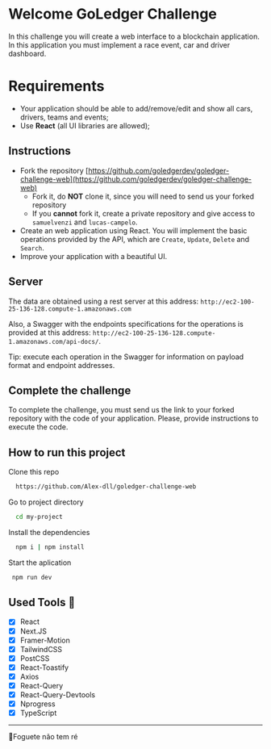 
# Welcome GoLedger Challenge

In this challenge you will create a web interface to a blockchain application. In this application you must implement a race event, car and driver dashboard.

# Requirements

- Your application should be able to add/remove/edit and show all cars, drivers, teams and events;
- Use **React** (all UI libraries are allowed);

## Instructions

- Fork the repository [https://github.com/goledgerdev/goledger-challenge-web](https://github.com/goledgerdev/goledger-challenge-web)
    - Fork it, do **NOT** clone it, since you will need to send us your forked repository
    - If you **cannot** fork it, create a private repository and give access to `samuelvenzi` and `lucas-campelo`.
- Create an web application using React. You will implement the basic operations provided by the API, which are `Create`, `Update`, `Delete` and `Search`.
- Improve your application with a beautiful UI.

## Server

The data are obtained using a rest server at this address: `http://ec2-100-25-136-128.compute-1.amazonaws.com`

Also, a Swagger with the endpoints specifications for the operations is provided at this address: `http://ec2-100-25-136-128.compute-1.amazonaws.com/api-docs/`.

Tip: execute each operation in the Swagger for information on payload format and endpoint addresses.

## Complete the challenge

To complete the challenge, you must send us the link to your forked repository with the code of your application. Please, provide instructions to execute the code.

## How to run this project

Clone this repo

```bash
  https://github.com/Alex-dll/goledger-challenge-web
```

Go to project directory

```bash
  cd my-project
```

Install the dependencies

```bash
  npm i | npm install
```

Start the aplication

```bash
 npm run dev
```

## Used Tools 🧰

- [x] React
- [x] Next.JS
- [x] Framer-Motion
- [x] TailwindCSS
- [x] PostCSS
- [x] React-Toastify
- [x] Axios
- [x] React-Query
- [x] React-Query-Devtools
- [x] Nprogress
- [x] TypeScript

---

🚀Foguete não tem ré
